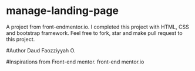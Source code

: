 # manage-landing-page
A project from front-endmentor.io. I completed this project with HTML, CSS and bootstrap framework. Feel free to fork, star and make pull request to this project.

#Author
Daud Faozziyyah O.


#Inspirations from
Front-end mentor. front-end mentor.io
